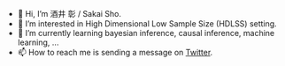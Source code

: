 - 👋 Hi, I’m 酒井 彰 / Sakai Sho.
- 👀 I’m interested in High Dimensional Low Sample Size (HDLSS) setting.
- 🌱 I’m currently learning  bayesian inference, causal inference, machine learning, ...
- 📫 How to reach me is sending a message on [Twitter](https://twitter.com/simplesho_CLT).

<!---
ShoShohh/ShoShohh is a ✨ special ✨ repository because its `README.md` (this file) appears on your GitHub profile.
You can click the Preview link to take a look at your changes.
--->
